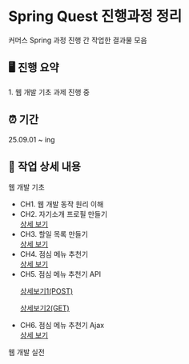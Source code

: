 

<h1>Spring Quest 진행과정 정리</h1>

<p>커머스 Spring 과정 진행 간 작업한 결과물 모음</p>

<h2>🖥️ 진행 요약</h2>

<p>1. 웹 개발 기초 과제 진행 중</p>

<h2>⏰ 기간 </h2>

<p>25.09.01 ~ ing</p>

<h2>📗 작업 상세 내용 </h2>

<p>웹 개발 기초</p>
  <ul>
    <li>CH1. 웹 개발 동작 원리 이해</li>
      <a href =""></a>
    <li>CH2. 자기소개 프로필 만들기</li>
      <a href = "https://github.com/sjww0604/Spring-Quest/blob/main/realmyprofile.html">상세 보기</a>  
    <li>CH3. 할일 목록 만들기</li>
      <a href ="https://github.com/sjww0604/Spring-Quest/blob/main/ToDoList.html">상세 보기</a>
    <li>CH4. 점심 메뉴 추천기</li>
      <a href ="https://github.com/sjww0604/Spring-Quest/blob/main/lunchmenurecommend.html">상세 보기</a>
    <li>CH5. 점심 메뉴 추천기 API</li>
      <div class="list">
      <p><a href ="https://github.com/sjww0604/Spring-Quest/blob/main/LunchApipost.json">상세보기1(POST)</a></p>
      <p><a href ="https://github.com/sjww0604/Spring-Quest/blob/main/responseList.json">상세보기2(GET)</a></p>
      </div>  
    <li>CH6. 점심 메뉴 추천기 Ajax</li>
      <a href ="https://github.com/sjww0604/Spring-Quest/tree/main/LunchAJAX">상세 보기</a>
  </ul>  
<p>웹 개발 실전</p>
